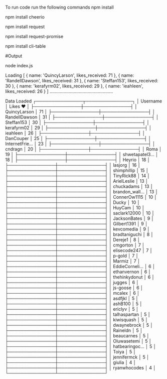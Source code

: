 To run code 
run the following commands 
npm install 

npm install cheerio

npm install request

npm install request-promise

npm install cli-table


#Output

node index.js

Loading
[ { name: 'QuincyLarson', likes_received: 71 },
  { name: 'RandellDawson', likes_received: 31 },
  { name: 'Steffan153', likes_received: 30 },
  { name: 'kerafyrm02', likes_received: 29 },
    { name: 'ieahleen', likes_received: 26 } ]
   ..................................................


Data Loaded
┌───────────────┬───────────────┐
│ Username      │ Likes ♥       │
├───────────────┼───────────────┤
│ QuincyLarson  │ 71            │
├───────────────┼───────────────┤
│ RandellDawson │ 31            │
├───────────────┼───────────────┤
│ Steffan153    │ 30            │
├───────────────┼───────────────┤
│ kerafyrm02    │ 29            │
├───────────────┼───────────────┤
│ ieahleen      │ 26            │
├───────────────┼───────────────┤
│ DanCouper     │ 25            │
├───────────────┼───────────────┤
│ InternetFrie… │ 23            │
├───────────────┼───────────────┤
│ cndragn       │ 20            │
├───────────────┼───────────────┤
│ Roma          │ 19            │
├───────────────┼───────────────┤
│ shwetapatel3… │ 18            │
├───────────────┼───────────────┤
│ Heyrio        │ 18            │
├───────────────┼───────────────┤
│ lasjorg       │ 16            │
├───────────────┼───────────────┤
│ shimphillip   │ 15            │
├───────────────┼───────────────┤
│ TinyRick88    │ 14            │
├───────────────┼───────────────┤
│ ArielLeslie   │ 13            │
├───────────────┼───────────────┤
│ chuckadams    │ 13            │
├───────────────┼───────────────┤
│ brandon_wall… │ 13            │
├───────────────┼───────────────┤
│ ConnerOw1115  │ 10            │
├───────────────┼───────────────┤
│ Ducky         │ 10            │
├───────────────┼───────────────┤
│ HuyCam        │ 10            │
├───────────────┼───────────────┤
│ saclark12000  │ 10            │
├───────────────┼───────────────┤
│ JacksonBates  │ 9             │
├───────────────┼───────────────┤
│ Gilbert1391   │ 9             │
├───────────────┼───────────────┤
│ kevcomedia    │ 9             │
├───────────────┼───────────────┤
│ bradtaniguchi │ 8             │
├───────────────┼───────────────┤
│ Dereje1       │ 8             │
├───────────────┼───────────────┤
│ cmgorton      │ 7             │
├───────────────┼───────────────┤
│ elisecode247  │ 7             │
├───────────────┼───────────────┤
│ p-gold        │ 7             │
├───────────────┼───────────────┤
│ Marmiz        │ 7             │
├───────────────┼───────────────┤
│ EddieCorneli… │ 6             │
├───────────────┼───────────────┤
│ ethanvernon   │ 6             │
├───────────────┼───────────────┤
│ thehinkydonut │ 6             │
├───────────────┼───────────────┤
│ jugges        │ 6             │
├───────────────┼───────────────┤
│ js-goose      │ 6             │
├───────────────┼───────────────┤
│ mcalex        │ 6             │
├───────────────┼───────────────┤
│ asdfjkl       │ 5             │
├───────────────┼───────────────┤
│ ashB100       │ 5             │
├───────────────┼───────────────┤
│ ericlyv       │ 5             │
├───────────────┼───────────────┤
│ talhaspartan  │ 5             │
├───────────────┼───────────────┤
│ kiwisquash    │ 5             │
├───────────────┼───────────────┤
│ dwaynebrock   │ 5             │
├───────────────┼───────────────┤
│ Raineldn      │ 5             │
├───────────────┼───────────────┤
│ beaucarnes    │ 5             │
├───────────────┼───────────────┤
│ Oluwasetemi   │ 5             │
├───────────────┼───────────────┤
│ hatbearingoc… │ 5             │
├───────────────┼───────────────┤
│ Toiya         │ 5             │
├───────────────┼───────────────┤
│ jennifermck   │ 5             │
├───────────────┼───────────────┤
│ giulia        │ 4             │
├───────────────┼───────────────┤
│ ryanwhocodes  │ 4             │
└───────────────┴───────────────┘
